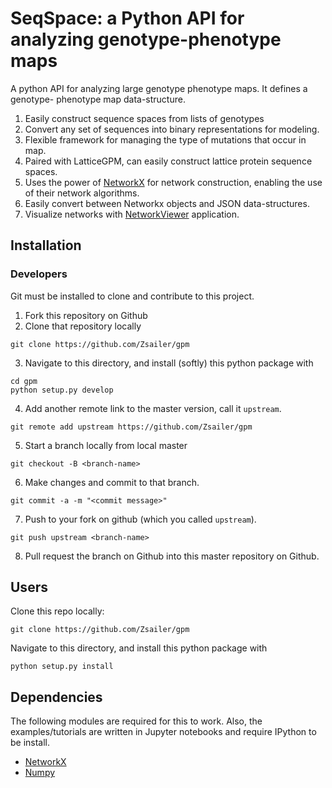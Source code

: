 # SeqSpace: a Python API for analyzing genotype-phenotype maps

A python API for analyzing large genotype phenotype maps. It defines a genotype-
phenotype map data-structure.

1. Easily construct sequence spaces from lists of genotypes
2. Convert any set of sequences into binary representations for modeling.
3. Flexible framework for managing the type of mutations that occur in map.
4. Paired with LatticeGPM, can easily construct lattice protein sequence spaces.
5. Uses the power of [NetworkX](https://networkx.github.io) for network construction, enabling the use of their network algorithms.
6. Easily convert between Networkx objects and JSON data-structures.
7. Visualize networks with [NetworkViewer](https://github.com/harmslab/NetworkViewer) application.

## Installation

### Developers

Git must be installed to clone and contribute to this project.

1. Fork this repository on Github
2. Clone that repository locally
```
git clone https://github.com/Zsailer/gpm
```
3. Navigate to this directory, and install (softly) this python package with
```
cd gpm
python setup.py develop
```
4. Add another remote link to the master version, call it `upstream`.
```
git remote add upstream https://github.com/Zsailer/gpm
```
5. Start a branch locally from local master
```
git checkout -B <branch-name>
```
6. Make changes and commit to that branch.
```
git commit -a -m "<commit message>"
```
7. Push to your fork on github (which you called `upstream`).
```
git push upstream <branch-name>
```
8. Pull request the branch on Github into this master repository on Github.
## Users

Clone this repo locally:

```
git clone https://github.com/Zsailer/gpm
```

Navigate to this directory, and install this python package with

```
python setup.py install
```

## Dependencies

The following modules are required for this to work. Also, the examples/tutorials are written in Jupyter notebooks and require IPython to be install.

* [NetworkX](https://networkx.github.io/)
* [Numpy](http://www.numpy.org/)
